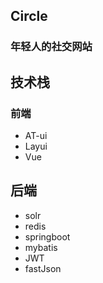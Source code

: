 ## Circle
### 年轻人的社交网站




## 技术栈

### 前端
- AT-ui
- Layui
- Vue


## 后端
- solr
- redis
- springboot
- mybatis
- JWT
- fastJson
